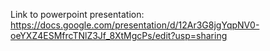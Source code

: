 Link to powerpoint presentation:
https://docs.google.com/presentation/d/12Ar3G8jgYqpNV0-oeYXZ4ESMfrcTNlZ3Jf_8XtMgcPs/edit?usp=sharing
